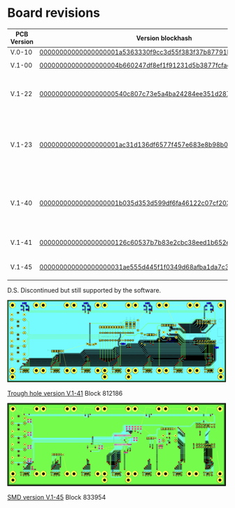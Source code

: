 # Board revisions

| PCB Version | Version blockhash | Changelog | Activ |
|---|---|---|---|
| V.0-10 | [00000000000000000001a5363330f9cc3d55f383f37b87791bd1b772c6dbded4](https://mempool.space/block/00000000000000000001a5363330f9cc3d55f383f37b87791bd1b772c6dbded4) | First Beta | D.S. |
| V.1-00 | [00000000000000000004b660247df8ef1f91231d5b3877fcfaca8a03c709cb72](https://mempool.space/block/00000000000000000004b660247df8ef1f91231d5b3877fcfaca8a03c709cb72) | First Version | D.S. |
| V.1-22 | [0000000000000000000540c807c73e5a4ba24284ee351d287978e324a786dae3](https://mempool.space/block/0000000000000000000540c807c73e5a4ba24284ee351d287978e324a786dae3) | Added USB-C on the back. (Power only) | D.S. |
| V.1-23 | [00000000000000000001ac31d136df6577f457e683e8b98b03d628840a1d3b4c](https://mempool.space/block/00000000000000000001ac31d136df6577f457e683e8b98b03d628840a1d3b4c) | Follow UP USB-C on the back. Added diode for reverse polarity protection | D.S. |
| V.1-40 | [00000000000000000001b035d353d599df6fa46122c07cf2036ae9959669a4b2](https://mempool.space/block/00000000000000000001b035d353d599df6fa46122c07cf2036ae9959669a4b2)  | Follow UP Greater holes for diode and placement marking R1 | D.S. |
| V.1-41 | [0000000000000000000126c60537b7b83e2cbc38eed1b652e24d870bd5591139](https://mempool.space/block/0000000000000000000126c60537b7b83e2cbc38eed1b652e24d870bd5591139) | SMD Capacitors to Back | |
| V.1-45 | [000000000000000000031ae555d445f1f0349d68afba1da7c3bd9b908868dd6c](https://mempool.space/block/000000000000000000031ae555d445f1f0349d68afba1da7c3bd9b908868dd6c) | Follow Up Full SMD Version | |

D.S. Discontinued but still supported by the software.

<img src="../media/BTClock-V812186_RevA_Main-PCB.png" width="500"/>

[Trough hole version V.1-41](https://git.btclock.dev/btclock/hardware/src/branch/main/Main-PCB/BTClock-V812186_RevA_Main-PCB) Block 812186

<img src="../media/BTClock-V833954_RevA_Main-PCB.png" width="500"/>

[SMD version V.1-45](https://git.btclock.dev/btclock/hardware/src/branch/main/Main-PCB/%20BTClock-V833954_RevA_Main-PCB) Block 833954